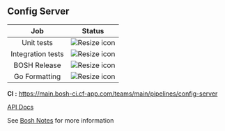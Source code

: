 ## Config Server



Job            | Status  
:------------: | -------------
Unit tests     | ![Resize icon][badge-test-unit] 
Integration tests  | ![Resize icon][badge-test-integration]
BOSH Release   | ![Resize icon][badge-bosh-release]
Go Formatting| ![Resize icon][badge-test-gofmt]   

[badge-test-unit]: https://main.bosh-ci.cf-app.com/api/v1/teams/main/pipelines/config-server/jobs/test-unit/badge

[badge-test-integration]: https://main.bosh-ci.cf-app.com/api/v1/teams/main/pipelines/config-server/jobs/test-integration/badge

[badge-bosh-release]: https://main.bosh-ci.cf-app.com/api/v1/teams/main/pipelines/config-server/jobs/bosh-release/badge

[badge-test-gofmt]: https://main.bosh-ci.cf-app.com/api/v1/teams/main/pipelines/config-server/jobs/test-gofmt/badge

__CI :__ <https://main.bosh-ci.cf-app.com/teams/main/pipelines/config-server> <br>

[API Docs](docs/api.md)

See [Bosh Notes](https://github.com/cloudfoundry/bosh-notes/blob/master/config-server.md) for more information
